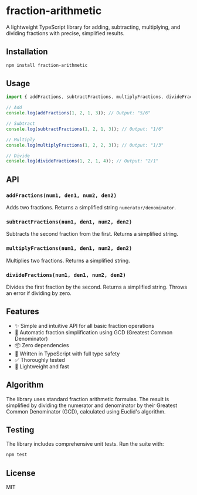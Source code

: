 # fraction-arithmetic

A lightweight TypeScript library for adding, subtracting, multiplying, and dividing fractions with precise, simplified results.

## Installation

```bash
npm install fraction-arithmetic
````

## Usage

```typescript
import { addFractions, subtractFractions, multiplyFractions, divideFractions } from 'fraction-arithmetic';

// Add
console.log(addFractions(1, 2, 1, 3)); // Output: "5/6"

// Subtract
console.log(subtractFractions(1, 2, 1, 3)); // Output: "1/6"

// Multiply
console.log(multiplyFractions(1, 2, 2, 3)); // Output: "1/3"

// Divide
console.log(divideFractions(1, 2, 1, 4)); // Output: "2/1"
```

## API

### `addFractions(num1, den1, num2, den2)`

Adds two fractions. Returns a simplified string `numerator/denominator`.

### `subtractFractions(num1, den1, num2, den2)`

Subtracts the second fraction from the first. Returns a simplified string.

### `multiplyFractions(num1, den1, num2, den2)`

Multiplies two fractions. Returns a simplified string.

### `divideFractions(num1, den1, num2, den2)`

Divides the first fraction by the second. Returns a simplified string. Throws an error if dividing by zero.

## Features

  - ✨ Simple and intuitive API for all basic fraction operations
  - 🔢 Automatic fraction simplification using GCD (Greatest Common Denominator)
  - 📦 Zero dependencies
  - 💪 Written in TypeScript with full type safety
  - ✅ Thoroughly tested
  - 🚀 Lightweight and fast

## Algorithm

The library uses standard fraction arithmetic formulas. The result is simplified by dividing the numerator and denominator by their Greatest Common Denominator (GCD), calculated using Euclid's algorithm.

## Testing

The library includes comprehensive unit tests. Run the suite with:

```bash
npm test
```

## License

MIT